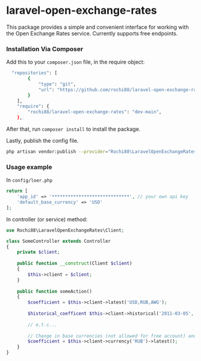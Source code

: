 # laravel-open-exchange-rates

This package provides a simple and convenient interface for working with the Open Exchange Rates service. Currently supports free endpoints.
### Installation Via Composer

Add this to your `composer.json` file, in the require object:
```sh
  "repositories": [
        {
            "type": "git",
            "url": "https://github.com/rochi88/laravel-open-exchange-rates"
        }
    ],
    "require": {
        "rochi88/laravel-open-exchange-rates": "dev-main",
    },
```
After that, run `composer install` to install the package.

Lastly, publish the config file.

```sh
php artisan vendor:publish --provider="Rochi88\LaravelOpenExchangeRates\LOERServiceProvider"
```
### Usage example
In `config/loer.php`
```php
return [
    'app_id' => '*****************************', // your own api key
    'default_base_currency' => 'USD'
];
```
In controller (or service) method:
```php
use Rochi88\LaravelOpenExchangeRates\Client;

class SomeController extends Controller
{
    private $client;
    
    public function __construct(Client $client)
    {
        $this->client = $client;
    }
    
    public function someAction()
    {
        $coefficient = $this->client->latest('USD,RUB,AWG');
        
        $historical_coefficent $this->client->historical('2011-03-05', 'USD,RUB,AWG');
        
        // e.t.c...
        
        // Change in base currencies (not allowed for free account) and requests for the coefficients of all currencies relative to.
        $coefficient = $this->client->currency('RUB')->latest();
    }
}
```
